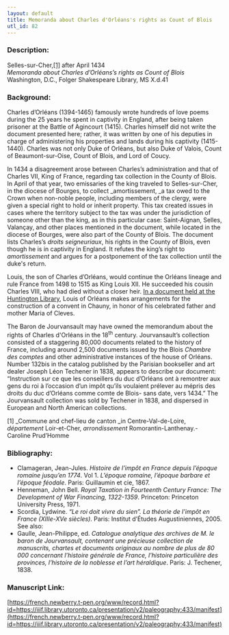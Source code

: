 ```yaml
---
layout: default
title: Memoranda about Charles d'Orléans's rights as Count of Blois
utl_id: 82
---
```


### Description:

Selles-sur-Cher,<a id="_ftnref1">[[1]](#_ftn1)</a> after April 1434<br>
_Memoranda about Charles d’Orléans’s rights as Count of Blois_<br>
Washington, D.C., Folger Shakespeare Library, MS X.d.41

### Background:

Charles d’Orléans (1394-1465) famously wrote hundreds of love poems during the 25 years he spent in captivity in England, after being taken prisoner at the Battle of Agincourt (1415). Charles himself did not write the document presented here; rather, it was written by one of his deputies in charge of administering his properties and lands during his captivity (1415-1440). Charles was not only Duke of Orléans, but also Duke of Valois, Count of Beaumont-sur-Oise, Count of Blois, and Lord of Coucy.

In 1434 a disagreement arose between Charles’s administration and that of Charles VII, King of France, regarding tax collection in the County of Blois. In April of that year, two emissaries of the king traveled to Selles-sur-Cher, in the diocese of Bourges, to collect _amortissement, _a tax owed to the Crown when non-noble people, including members of the clergy, were given a special right to hold or inherit property. This tax created issues in cases where the territory subject to the tax was under the jurisdiction of someone other than the king, as in this particular case: Saint-Aignan, Selles, Valançay, and other places mentioned in the document, while located in the diocese of Bourges, were also part of the County of Blois. The document lists Charles’s _droits seigneuriaux_, his rights in the County of Blois, even though he is in captivity in England. It refutes the king’s right to _amortissement_ and argues for a postponement of the tax collection until the duke's return.

Louis, the son of Charles d’Orléans, would continue the Orléans lineage and rule France from 1498 to 1515 as King Louis XII. He succeeded his cousin Charles VIII, who had died without a closer heir. [In a document held at the Huntington Library](https://french.newberry.t-pen.org/www/record.html?id=https://iiif.library.utoronto.ca/presentation/v2/paleography:435/manifest), Louis of Orléans makes arrangements for the construction of a convent in Chauny, in honor of his celebrated father and mother Maria of Cleves.

The Baron de Jourvansault may have owned the memorandum about the rights of Charles d'Orléans in the 18<sup>th</sup> century. Jourvansault’s collection consisted of a staggering 80,000 documents related to the history of France, including around 2,500 documents issued by the Blois _Chambre des comptes_ and other administrative instances of the house of Orléans. Number 132bis in the catalog published by the Parisian bookseller and art dealer Joseph Léon Techener in 1838, appears to describe our document: “Instruction sur ce que les conseillers du duc d’Orléans ont à remontrer aux gens du roi à l’occasion d’un impôt qu’ils voulaient prélever au mépris des droits du duc d’Orléans comme comte de Blois- sans date, vers 1434.” The Jourvansault collection was sold by Techener in 1838, and dispersed in European and North American collections.

<a id="_ftn1">[1]</a> _Commune and chef-lieu de canton _in Centre-Val-de-Loire, _département_ Loir-et-Cher, _arrondissement_ Romorantin-Lanthenay.- Caroline Prud’Homme

### Bibliography:

- Clamageran, Jean-Jules. _Histoire de l’impôt en France depuis l’époque romaine jusqu’en 1774_. Vol 1. _L’époque romaine, l’époque barbare et l’époque féodale_. Paris: Guillaumin et cie, 1867.
- Henneman, John Bell. _Royal Taxation in Fourteenth Century France: The Development of War Financing, 1322-1359_. Princeton: Princeton University Press, 1971.
- Scordia, Lydwine. _“Le roi doit vivre du sien”. La théorie de l’impôt en France (XIIIe-XVe siècles)_. Paris: Institut d’Études Augustiniennes, 2005.<br>
See also:
- Gaulle, Jean-Philippe, ed. _Catalogue analytique des archives de M. le baron de Jourvansault, contenant une précieuse collection de manuscrits, chartes et documents originaux au nombre de plus de 80 000 concernant l’histoire générale de France, l’histoire particulière des provinces, l’histoire de la noblesse et l’art héraldique_. Paris: J. Techener, 1838.

### Manuscript Link:

[https://french.newberry.t-pen.org/www/record.html?id=https://iiif.library.utoronto.ca/presentation/v2/paleography:433/manifest](https://french.newberry.t-pen.org/www/record.html?id=https://iiif.library.utoronto.ca/presentation/v2/paleography:433/manifest)
